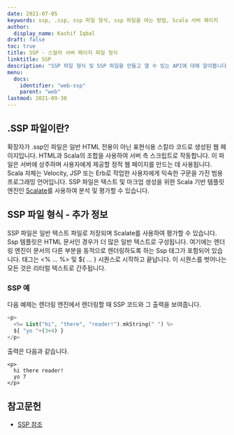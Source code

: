 ```yaml
---
date: 2021-07-05
keywords: ssp, .ssp, ssp 파일 형식, ssp 파일을 여는 방법, Scala 서버 페이지
author:
  display_name: Kashif Iqbal
draft: false
toc: true
title: SSP - 스칼라 서버 페이지 파일 형식
linktitle: SSP
description: "SSP 파일 형식 및 SSP 파일을 만들고 열 수 있는 API에 대해 알아봅니다."
menu:
  docs:
    identifier: "web-ssp"
    parent: "web"
lastmod: 2021-09-30
---
```


## .SSP 파일이란?

확장자가 .ssp인 파일은 일반 HTML 전용이 아닌 표현식용 스칼라 코드로 생성된 웹 페이지입니다. HTML과 Scala의 조합을 사용하여 서버 측 스크립트로 작동합니다. 이 파일은 서버에 상주하며 사용자에게 제공할 정적 웹 페이지를 만드는 데 사용됩니다. Scala 자체는 Velocity, JSP 또는 Erb로 작업한 사용자에게 익숙한 구문을 가진 범용 프로그래밍 언어입니다. SSP 파일은 텍스트 및 마크업 생성을 위한 Scala 기반 템플릿 엔진인 [Scalate](https://scalate.github.io/scalate/)를 사용하여 분석 및 평가할 수 있습니다.

## SSP 파일 형식 - 추가 정보

SSP 파일은 일반 텍스트 파일로 저장되며 Scalate를 사용하여 평가할 수 있습니다. Ssp 템플릿은 HTML 문서인 경우가 더 많은 일반 텍스트로 구성됩니다. 여기에는 렌더링 엔진이 문서의 다른 부분을 동적으로 렌더링하도록 하는 Ssp 태그가 포함되어 있습니다. 태그는 <% ... %> 및 ${ ... } 시퀀스로 시작하고 끝납니다. 이 시퀀스를 벗어나는 모든 것은 리터럴 텍스트로 간주됩니다.

### SSP 예

다음 예제는 렌더링 엔진에서 렌더링할 때 SSP 코드와 그 출력을 보여줍니다.

```PHP
<p>
  <%= List("hi", "there", "reader!").mkString(" ") %>
  ${ "yo "+(3+4) }
</p>
```
출력은 다음과 같습니다.
```
<p>
  hi there reader!
  yo 7
</p>
```

## 참고문헌

- [SSP 참조](https://scalate.github.io/scalate/documentation/ssp-reference.html)

